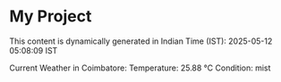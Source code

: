 # My Project

This content is dynamically generated in Indian Time (IST): 2025-05-12 05:08:09 IST


Current Weather in Coimbatore:
Temperature: 25.88 °C
Condition: mist
